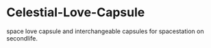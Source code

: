 # Celestial-Love-Capsule
space love capsule and interchangeable capsules for spacestation on secondlife.
